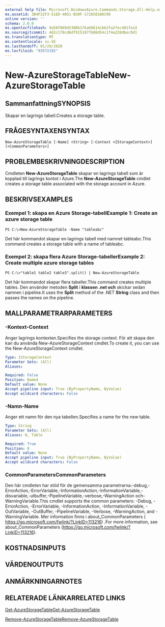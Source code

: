 ```yaml
---
external help file: Microsoft.WindowsAzure.Commands.Storage.dll-Help.xml
ms.assetid: 3B4F32F3-51ED-4851-B38F-172658186C96
online version: ''
schema: 2.0.0
ms.openlocfilehash: 9a58f869d5308b176a68614cbb2fa2fec401fa14
ms.sourcegitcommit: 4d2c178cd6df9151877b08d54c1f4a228dbec9d1
ms.translationtype: MT
ms.contentlocale: sv-SE
ms.lasthandoff: 01/29/2020
ms.locfileid: "93572192"
---
```

# <span data-ttu-id="4d0a8-101">New-AzureStorageTable</span><span class="sxs-lookup"><span data-stu-id="4d0a8-101">New-AzureStorageTable</span></span>

## <span data-ttu-id="4d0a8-102">Sammanfattning</span><span class="sxs-lookup"><span data-stu-id="4d0a8-102">SYNOPSIS</span></span>
<span data-ttu-id="4d0a8-103">Skapar en lagrings tabell.</span><span class="sxs-lookup"><span data-stu-id="4d0a8-103">Creates a storage table.</span></span>

## <span data-ttu-id="4d0a8-104">FRÅGESYNTAXEN</span><span class="sxs-lookup"><span data-stu-id="4d0a8-104">SYNTAX</span></span>

```
New-AzureStorageTable [-Name] <String> [-Context <IStorageContext>] [<CommonParameters>]
```

## <span data-ttu-id="4d0a8-105">PROBLEMBESKRIVNING</span><span class="sxs-lookup"><span data-stu-id="4d0a8-105">DESCRIPTION</span></span>
<span data-ttu-id="4d0a8-106">Cmdleten **New-AzureStorageTable** skapar en lagrings tabell som är kopplad till lagrings kontot i Azure.</span><span class="sxs-lookup"><span data-stu-id="4d0a8-106">The **New-AzureStorageTable** cmdlet creates a storage table associated with the storage account in Azure.</span></span>

## <span data-ttu-id="4d0a8-107">BESKRIVS</span><span class="sxs-lookup"><span data-stu-id="4d0a8-107">EXAMPLES</span></span>

### <span data-ttu-id="4d0a8-108">Exempel 1: skapa en Azure Storage-tabell</span><span class="sxs-lookup"><span data-stu-id="4d0a8-108">Example 1: Create an azure storage table</span></span>
```
PS C:\>New-AzureStorageTable -Name "tableabc"
```

<span data-ttu-id="4d0a8-109">Det här kommandot skapar en lagrings tabell med namnet tableabc.</span><span class="sxs-lookup"><span data-stu-id="4d0a8-109">This command creates a storage table with a name of tableabc.</span></span>

### <span data-ttu-id="4d0a8-110">Exempel 2: skapa flera Azure Storage-tabeller</span><span class="sxs-lookup"><span data-stu-id="4d0a8-110">Example 2: Create multiple azure storage tables</span></span>
```
PS C:\>"table1 table2 table3".split() | New-AzureStorageTable
```

<span data-ttu-id="4d0a8-111">Det här kommandot skapar flera tabeller.</span><span class="sxs-lookup"><span data-stu-id="4d0a8-111">This command creates multiple tables.</span></span>
<span data-ttu-id="4d0a8-112">Den använder metoden **Split** i **klassen .net och** skickar sedan namnen i pipeline.</span><span class="sxs-lookup"><span data-stu-id="4d0a8-112">It uses the **Split** method of the .NET **String** class and then passes the names on the pipeline.</span></span>

## <span data-ttu-id="4d0a8-113">MALLPARAMETRAR</span><span class="sxs-lookup"><span data-stu-id="4d0a8-113">PARAMETERS</span></span>

### <span data-ttu-id="4d0a8-114">-Kontext</span><span class="sxs-lookup"><span data-stu-id="4d0a8-114">-Context</span></span>
<span data-ttu-id="4d0a8-115">Anger lagrings kontexten.</span><span class="sxs-lookup"><span data-stu-id="4d0a8-115">Specifies the storage context.</span></span>
<span data-ttu-id="4d0a8-116">För att skapa den kan du använda New-AzureStorageContext cmdlet.</span><span class="sxs-lookup"><span data-stu-id="4d0a8-116">To create it, you can use the New-AzureStorageContext cmdlet.</span></span>

```yaml
Type: IStorageContext
Parameter Sets: (All)
Aliases: 

Required: False
Position: Named
Default value: None
Accept pipeline input: True (ByPropertyName, ByValue)
Accept wildcard characters: False
```

### <span data-ttu-id="4d0a8-117">-Namn</span><span class="sxs-lookup"><span data-stu-id="4d0a8-117">-Name</span></span>
<span data-ttu-id="4d0a8-118">Anger ett namn för den nya tabellen.</span><span class="sxs-lookup"><span data-stu-id="4d0a8-118">Specifies a name for the new table.</span></span>

```yaml
Type: String
Parameter Sets: (All)
Aliases: N, Table

Required: True
Position: 0
Default value: None
Accept pipeline input: True (ByPropertyName, ByValue)
Accept wildcard characters: False
```

### <span data-ttu-id="4d0a8-119">CommonParameters</span><span class="sxs-lookup"><span data-stu-id="4d0a8-119">CommonParameters</span></span>
<span data-ttu-id="4d0a8-120">Den här cmdleten har stöd för de gemensamma parametrarna:-debug,-ErrorAction,-ErrorVariable,-InformationAction,-InformationVariable,-disvariable,-utbuffer,-PipelineVariable,-verbose,-WarningAction och-WarningVariable.</span><span class="sxs-lookup"><span data-stu-id="4d0a8-120">This cmdlet supports the common parameters: -Debug, -ErrorAction, -ErrorVariable, -InformationAction, -InformationVariable, -OutVariable, -OutBuffer, -PipelineVariable, -Verbose, -WarningAction, and -WarningVariable.</span></span> <span data-ttu-id="4d0a8-121">Mer information finns i about_CommonParameters ( https://go.microsoft.com/fwlink/?LinkID=113216) .</span><span class="sxs-lookup"><span data-stu-id="4d0a8-121">For more information, see about_CommonParameters (https://go.microsoft.com/fwlink/?LinkID=113216).</span></span>

## <span data-ttu-id="4d0a8-122">KOSTNADS</span><span class="sxs-lookup"><span data-stu-id="4d0a8-122">INPUTS</span></span>

## <span data-ttu-id="4d0a8-123">VÄRDEN</span><span class="sxs-lookup"><span data-stu-id="4d0a8-123">OUTPUTS</span></span>

## <span data-ttu-id="4d0a8-124">ANMÄRKNINGAR</span><span class="sxs-lookup"><span data-stu-id="4d0a8-124">NOTES</span></span>

## <span data-ttu-id="4d0a8-125">RELATERADE LÄNKAR</span><span class="sxs-lookup"><span data-stu-id="4d0a8-125">RELATED LINKS</span></span>

[<span data-ttu-id="4d0a8-126">Get-AzureStorageTable</span><span class="sxs-lookup"><span data-stu-id="4d0a8-126">Get-AzureStorageTable</span></span>](./Get-AzureStorageTable.md)

[<span data-ttu-id="4d0a8-127">Remove-AzureStorageTable</span><span class="sxs-lookup"><span data-stu-id="4d0a8-127">Remove-AzureStorageTable</span></span>](./Remove-AzureStorageTable.md)


